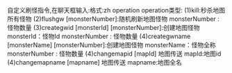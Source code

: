 自定义刷怪指令,在聊天框输入:格式:zh operation
operation类型:
(1)kill:秒杀地图所有怪物
(2)flushgw [monsterNumber]:随机刷新地图怪物
    monsterNumber : 怪物数量
(3)creategwid [monsterId] [monsterNumber]:创建地图怪物
   monsterId：怪物Id
   monsterNumber : 怪物数量
(4)creategwname [monsterName] [monsterNumber]:创建地图怪物
  monsterName：怪物全称
  monsterNumber : 怪物数量
(4)changemapid [mapId] 地图传送
    mapId:地图id
(4)changemapname [mapname] 地图传送
    mapname:地图全名